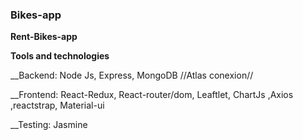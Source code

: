 ### Bikes-app
**Rent-Bikes-app**

**Tools and technologies**

__Backend: Node Js, Express, MongoDB //Atlas conexion//

__Frontend: React-Redux, React-router/dom, Leaftlet, ChartJs ,Axios ,reactstrap, Material-ui

__Testing: Jasmine


